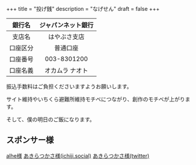+++
title = "投げ銭"
description = "なげせん"
draft = false
+++

|銀行名|ジャパンネット銀行|
|:---:|:---:|
|支店名|はやぶさ支店|
|口座区分|普通口座|
|口座番号|003-8301200|
|口座名義|オカムラ ナオト|

振込手数料はご負担くださいますようお願いします。

サイト維持やいちくら避難所維持モチベにつながり、創作のモチベが上がります。

そして、僕の明日のご飯になります。

## スポンサー様
[alhe様](https://ichiji.social/@rurueie)
[あきらつかさ様(ichiji.social)](https://ichiji.social/akira_t)
[あきらつかさ様(twitter)](https://twitter.com/aqua_hare)

